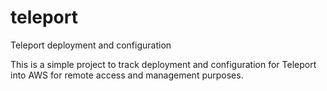 # teleport
Teleport deployment and configuration

This is a simple project to track deployment and configuration for Teleport into AWS for remote access and management purposes.
